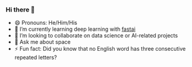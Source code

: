 ### Hi there 👋

- 😄 Pronouns: He/Him/His
- 🌱 I’m currently learning deep learning with [fastai](https://www.fast.ai/)
- 👯 I’m looking to collaborate on data science or AI-related projects
- 💬 Ask me about space
- ⚡ Fun fact: Did you know that no English word has three consecutive repeated letters?

<!--
**heet9022/heet9022** is a ✨ _special_ ✨ repository because its `README.md` (this file) appears on your GitHub profile.

Here are some ideas to get you started:

- 🔭 I’m currently working on ...
- 🌱 I’m currently learning ...
- 👯 I’m looking to collaborate on ...
- 🤔 I’m looking for help with ...
- 💬 Ask me about ...
- 📫 How to reach me: ...
- 😄 Pronouns: ...
- ⚡ Fun fact: ...
-->
